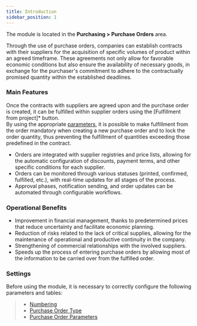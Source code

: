 ```yaml
---
title: Introduction 
sidebar_position: 1
---
```


The module is located in the **Purchasing > Purchase Orders** area.    

Through the use of purchase orders, companies can establish contracts with their suppliers for the acquisition of specific volumes of product within an agreed timeframe. These agreements not only allow for favorable economic conditions but also ensure the availability of necessary goods, in exchange for the purchaser's commitment to adhere to the contractually promised quantity within the established deadlines.   

### Main Features 

Once the contracts with suppliers are agreed upon and the purchase order is created, it can be fulfilled within supplier orders using the [Fulfillment from project]* button.   
By using the appropriate [parameters](/docs/configurations/parameters/purchase/purchase-job-orders-parameters/), it is possible to make fulfillment from the order mandatory when creating a new purchase order and to lock the order quantity, thus preventing the fulfillment of quantities exceeding those predefined in the contract.

- Orders are integrated with supplier registries and price lists, allowing for the automatic configuration of discounts, payment terms, and other specific conditions for each supplier.
- Orders can be monitored through various statuses (printed, confirmed, fulfilled, etc.), with real-time updates for all stages of the process.
- Approval phases, notification sending, and order updates can be automated through configurable workflows.

### Operational Benefits

- Improvement in financial management, thanks to predetermined prices that reduce uncertainty and facilitate economic planning.    
- Reduction of risks related to the lack of critical supplies, allowing for the maintenance of operational and productive continuity in the company. 
- Strengthening of commercial relationships with the involved suppliers.   
- Speeds up the process of entering purchase orders by allowing most of the information to be carried over from the fulfilled order.   

### Settings 

Before using the module, it is necessary to correctly configure the following parameters and tables: 
> - [Numbering](/docs/configurations/tables/fluentis-numerations)    
> - [Purchase Order Type](/docs/configurations/tables/purchase/purchase-job-order-types) 
> - [Purchase Order Parameters](/docs/configurations/parameters/purchase/purchase-job-orders-parameters/)